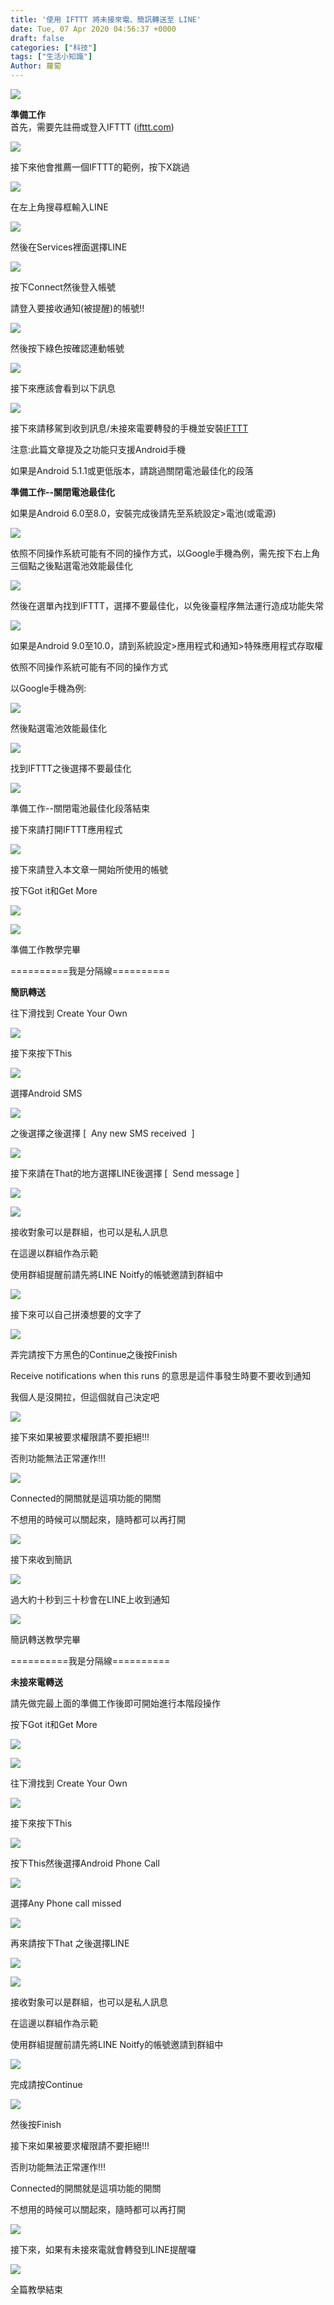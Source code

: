 ```yaml
---
title: '使用 IFTTT 將未接來電、簡訊轉送至 LINE'
date: Tue, 07 Apr 2020 04:56:37 +0000
draft: false
categories: ["科技"]
tags: ["生活小知識"]
Author: 蘿蔔
---
```


![](https://static-a1.steveyi.net/media/blog/2020/04/39743.jpg)

**準備工作**  
首先，需要先註冊或登入IFTTT ([ifttt.com](http://ifttt.com))

![](https://static-a1.steveyi.net/media/blog/2020/04/ifttt-forward-to-line-1.png)

接下來他會推薦一個IFTTT的範例，按下X跳過

![](https://static-a1.steveyi.net/media/blog/2020/04/ifttt-forward-to-line-2.png)

在左上角搜尋框輸入LINE

![](https://static-a1.steveyi.net/media/blog/2020/04/ifttt-forward-to-line-3.png)

然後在Services裡面選擇LINE

![](https://static-a1.steveyi.net/media/blog/2020/04/ifttt-forward-to-line-4.png)

按下Connect然後登入帳號

請登入要接收通知(被提醒)的帳號!!

![](https://static-a1.steveyi.net/media/blog/2020/04/ifttt-forward-to-line-5.png)

然後按下綠色按確認連動帳號

![](https://static-a1.steveyi.net/media/blog/2020/04/ifttt-forward-to-line-6.png)

接下來應該會看到以下訊息

![](https://static-a1.steveyi.net/media/blog/2020/04/ifttt-forward-to-line-7.png)

接下來請移駕到收到訊息/未接來電要轉發的手機並安裝[IFTTT](https://play.google.com/store/apps/details?id=com.ifttt.ifttt&hl=zh-TW)

注意:此篇文章提及之功能只支援Android手機

如果是Android 5.1.1或更低版本，請跳過關閉電池最佳化的段落

**準備工作--關閉電池最佳化**

如果是Android 6.0至8.0，安裝完成後請先至系統設定>電池(或電源)

![](https://static-a1.steveyi.net/media/blog/2020/04/ifttt-forward-to-line-8.png)

依照不同操作系統可能有不同的操作方式，以Google手機為例，需先按下右上角三個點之後點選電池效能最佳化

![](https://static-a1.steveyi.net/media/blog/2020/04/ifttt-forward-to-line-9.png)

然後在選單內找到IFTTT，選擇不要最佳化，以免後臺程序無法運行造成功能失常

![](https://static-a1.steveyi.net/media/blog/2020/04/ifttt-forward-to-line-10.png)

如果是Android 9.0至10.0，請到系統設定>應用程式和通知>特殊應用程式存取權

依照不同操作系統可能有不同的操作方式

以Google手機為例:

![](https://static-a1.steveyi.net/media/blog/2020/04/ifttt-forward-to-line-11.png)

然後點選電池效能最佳化

![](https://static-a1.steveyi.net/media/blog/2020/04/ifttt-forward-to-line-12.png)

找到IFTTT之後選擇不要最佳化

![](https://static-a1.steveyi.net/media/blog/2020/04/ifttt-forward-to-line-13.png)

準備工作--關閉電池最佳化段落結束

接下來請打開IFTTT應用程式

![](https://static-a1.steveyi.net/media/blog/2020/04/ifttt-forward-to-line-14.png)

接下來請登入本文章一開始所使用的帳號

按下Got it和Get More

![](https://static-a1.steveyi.net/media/blog/2020/04/ifttt-forward-to-line-15.png)

![](https://static-a1.steveyi.net/media/blog/2020/04/ifttt-forward-to-line-16.png)

準備工作教學完畢

\==========我是分隔線==========

**簡訊轉送**

往下滑找到 Create Your Own

![](https://static-a1.steveyi.net/media/blog/2020/04/ifttt-forward-to-line-17.png)

接下來按下This

![](https://static-a1.steveyi.net/media/blog/2020/04/ifttt-forward-to-line-18.png)

選擇Android SMS

![](https://static-a1.steveyi.net/media/blog/2020/04/ifttt-forward-to-line-19.png)

之後選擇之後選擇 \[  Any new SMS received  \]

![](https://static-a1.steveyi.net/media/blog/2020/04/ifttt-forward-to-line-20.png)

接下來請在That的地方選擇LINE後選擇 \[  Send message \]

![](https://static-a1.steveyi.net/media/blog/2020/04/ifttt-forward-to-line-21.png)

![](https://static-a1.steveyi.net/media/blog/2020/04/ifttt-forward-to-line-22.png)

接收對象可以是群組，也可以是私人訊息

在這邊以群組作為示範

使用群組提醒前請先將LINE Noitfy的帳號邀請到群組中

![](https://static-a1.steveyi.net/media/blog/2020/04/ifttt-forward-to-line-23.png)

接下來可以自己拼湊想要的文字了

![](https://static-a1.steveyi.net/media/blog/2020/04/ifttt-forward-to-line-24.png)

弄完請按下方黑色的Continue之後按Finish

Receive notifications when this runs 的意思是這件事發生時要不要收到通知

我個人是沒開拉，但這個就自己決定吧

![](https://static-a1.steveyi.net/media/blog/2020/04/ifttt-forward-to-line-25.png)

接下來如果被要求權限請不要拒絕!!!

否則功能無法正常運作!!!

![](https://static-a1.steveyi.net/media/blog/2020/04/ifttt-forward-to-line-26.png)

Connected的開關就是這項功能的開關

不想用的時候可以關起來，隨時都可以再打開

![](https://static-a1.steveyi.net/media/blog/2020/04/ifttt-forward-to-line-27.png)

接下來收到簡訊

![](https://static-a1.steveyi.net/media/blog/2020/04/ifttt-forward-to-line-28.png)

過大約十秒到三十秒會在LINE上收到通知

![](https://static-a1.steveyi.net/media/blog/2020/04/ifttt-forward-to-line-29.png)

簡訊轉送教學完畢

\==========我是分隔線==========

**未接來電轉送**

請先做完最上面的準備工作後即可開始進行本階段操作

按下Got it和Get More

![](https://static-a1.steveyi.net/media/blog/2020/04/ifttt-forward-to-line-30.png)

![](https://static-a1.steveyi.net/media/blog/2020/04/ifttt-forward-to-line-31.png)

往下滑找到 Create Your Own

![](https://static-a1.steveyi.net/media/blog/2020/04/ifttt-forward-to-line-32.png)

接下來按下This

![](https://static-a1.steveyi.net/media/blog/2020/04/ifttt-forward-to-line-33.png)

按下This然後選擇Android Phone Call

![](https://static-a1.steveyi.net/media/blog/2020/04/ifttt-forward-to-line-34.png)

選擇Any Phone call missed

![](https://static-a1.steveyi.net/media/blog/2020/04/ifttt-forward-to-line-35.png)

再來請按下That 之後選擇LINE

![](https://static-a1.steveyi.net/media/blog/2020/04/ifttt-forward-to-line-36.png)

![](https://static-a1.steveyi.net/media/blog/2020/04/ifttt-forward-to-line-37.png)

接收對象可以是群組，也可以是私人訊息

在這邊以群組作為示範

使用群組提醒前請先將LINE Noitfy的帳號邀請到群組中

![](https://static-a1.steveyi.net/media/blog/2020/04/ifttt-forward-to-line-38.png)

完成請按Continue

![](https://static-a1.steveyi.net/media/blog/2020/04/ifttt-forward-to-line-39.png)

然後按Finish

接下來如果被要求權限請不要拒絕!!!

否則功能無法正常運作!!!

Connected的開關就是這項功能的開關

不想用的時候可以關起來，隨時都可以再打開

![](https://static-a1.steveyi.net/media/blog/2020/04/ifttt-forward-to-line-40.png)

接下來，如果有未接來電就會轉發到LINE提醒囉

![](https://static-a1.steveyi.net/media/blog/2020/04/ifttt-forward-to-line-41.png)

全篇教學結束
